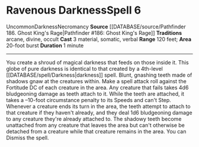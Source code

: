 ﻿---
actions: '[three-actions]'
area: 20-foot burst
bloodline: null
component:
- Material
- Somatic
- Verbal
cost: null
deity: null
domain: null
duration: 1 minute
element: null
heighten: null
heighten_level: '6'
id: '1266'
lesson: null
level: '6'
mystery: null
name: Ravenous Darkness
patron_theme: null
range: 120 feet
rarity: Uncommon
requirement: null
rus_type_level: null
saving_throw: null
school: Necromancy
source: '[[DATABASE/source/Pathfinder 186. Ghost King''s Rage|Pathfinder #186: Ghost
  King''s Rage]]'
target: null
tradition:
- Arcane
- Divine
- Occult
trait:
- '[[DATABASE/trait/Darkness|Darkness]]'
- '[[DATABASE/trait/Necromancy|Necromancy]]'
- '[[DATABASE/trait/Uncommon|Uncommon]]'
trigger: null
type: Spell

---
# Ravenous Darkness<span class="item-type">Spell 6</span>

<span class="trait-uncommon item-trait">Uncommon</span><span class="item-trait">Darkness</span><span class="item-trait">Necromancy</span>
**Source** [[DATABASE/source/Pathfinder 186. Ghost King's Rage|Pathfinder #186: Ghost King's Rage]]
**Traditions** arcane, divine, occult
**Cast** <span class="action-icon">3</span> material, somatic, verbal
**Range** 120 feet; **Area** 20-foot burst
**Duration** 1 minute

---
You create a shroud of magical darkness that feeds on those inside it. This globe of pure darkness is identical to that created by a 4th-level [[DATABASE/spell/Darkness|darkness]] spell. Blunt, gnashing teeth made of shadows gnaw at the creatures within. Make a spell attack roll against the Fortitude DC of each creature in the area. Any creature that fails takes 4d6 bludgeoning damage as teeth attach to it. While the teeth are attached, it takes a –10-foot circumstance penalty to its Speeds and can't Step. Whenever a creature ends its turn in the area, the teeth attempt to attach to that creature if they haven't already, and they deal 1d6 bludgeoning damage to any creature they're already attached to. The shadowy teeth become unattached from any creature that leaves the area but can't otherwise be detached from a creature while that creature remains in the area. You can Dismiss the spell.
